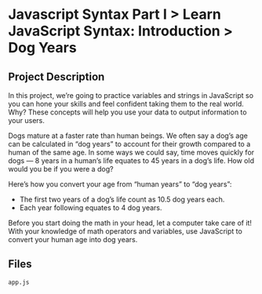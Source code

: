 # Javascript Syntax Part I > Learn JavaScript Syntax: Introduction > Dog Years
## Project Description
In this project, we’re going to practice variables and strings in JavaScript 
so you can hone your skills and feel confident taking them to the real world. 
Why? These concepts will help you use your data to output information to your 
users.

Dogs mature at a faster rate than human beings. We often say a dog’s age can
be calculated in “dog years” to account for their growth compared to a human of
the same age. In some ways we could say, time moves quickly for dogs — 8 years 
in a human’s life equates to 45 years in a dog’s life. How old would you be if 
you were a dog?

Here’s how you convert your age from “human years” to “dog years”:
- The first two years of a dog’s life count as 10.5 dog years each.
- Each year following equates to 4 dog years.

Before you start doing the math in your head, let a computer take care of it! 
With your knowledge of math operators and variables, use JavaScript to convert 
your human age into dog years.

## Files
`app.js`